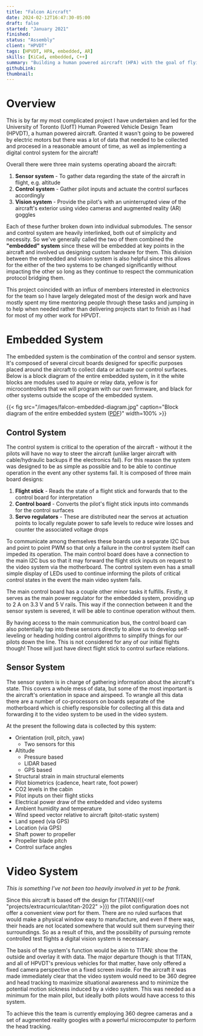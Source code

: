 ```yaml
---
title: "Falcon Aircraft"
date: 2024-02-12T16:47:30-05:00
draft: false
started: "January 2021"
finished:
status: "Assembly"
client: "HPVDT"
tags: [HPVDT, HPA, embedded, AR]
skills: [KiCad, embedded, C++]
summary: "Building a human powered aircraft (HPA) with the goal of flying a marathon's distance (42&nbsp;km) in under an hour"
githubLink:
thumbnail:
---
```


# Overview

This is by far my most complicated project I have undertaken and led for the University of Toronto (UofT) Human Powered Vehicle Design Team (HPVDT), a human powered aircraft. Granted it wasn't going to be powered by electric motors but there was a lot of data that needed to be collected and procesed in a reasonable amount of time, as well as implementing a digital control system for the aircraft!

Overall there were three main systems operating aboard the aircraft:

1. **Sensor system** - To gather data regarding the state of the aircraft in flight, e.g. altitude
2. **Control system** - Gather pilot inputs and actuate the control surfaces accordingly
3. **Vision system** - Provide the pilot's with an uninterrupted view of the aircraft's exterior using video cameras and augmented reality (AR) goggles

Each of these further broken down into individual submodules. The sensor and control system are heavily interlinked, both out of simplicity and necessity. So we've generally called the two of them combined the **"embedded" system** since these will be embedded at key points in the aircraft and involved us designing custom hardware for them. This division between the embedded and vision system is also helpful since this allows for the either of the two systems to be changed significantly without impacting the other so long as they continue to respect the communication protocol bridging them.

This project coincided with an influx of members interested in electronics for the team so I have largely delegated most of the design work and have mostly spent my time mentoring people through these tasks and jumping in to help when needed rather than delivering projects start to finish as I had for most of my other work for HPVDT.

# Embedded System

The embedded system is the combination of the control and sensor system. It's composed of several circuit boards designed for specific purposes placed around the aircraft to collect data or actuate our control surfaces. Below is a block diagram of the entire embedded system, in it the white blocks are modules used to aquire or relay data, yellow is for microcontrollers that we will program with our own firmware, and black for other systems outside the scope of the embedded system.

{{< fig src="/images/falcon-embedded-diagram.jpg" caption="Block diagram of the entire embedded system ([PDF](/pdf/falcon-embedded-diagram.pdf))" width=100% >}}

## Control System

The control system is critical to the operation of the aircraft - without it the pilots will have no way to steer the aircraft (unlike larger aircraft with cable/hydraulic backups if the electronics fail). For this reason the system was designed to be as simple as possible and to be able to continue operation in the event any other systems fail. It is composed of three main board designs:

1. **Flight stick** - Reads the state of a flight stick and forwards that to the control board for interpretation
2. **Control board** - Converts the pilot's flight stick inputs into commands for the control surfaces
3. **Servo regulators** - These are distributed near the servos at actuation points to locally regulate power to safe levels to reduce wire losses and counter the associated voltage drops

To communicate among themselves these boards use a separate I2C bus and point to point PWM so that only a failure in the control system itself can impeded its operation. The main control board does have a connection to the main I2C bus so that it may forward the flight stick inputs on request to the video system via the motherboard. The control system even has a small simple display of LEDs used to continue informing the pilots of critical control states in the event the main video system fails.

The main control board has a couple other minor tasks it fulfills. Firstly, it serves as the main power regulator for the embedded system, providing up to 2&nbsp;A on 3.3&nbsp;V and 5&nbsp;V rails. This way if the connection between it and the sensor system is severed, it will be able to continue operation without them.

By having access to the main communication bus, the control board can also potentially tap into these sensors directly to allow us to develop self-leveling or heading holding control algorithms to simplify things for our pilots down the line. This is not considered for any of our initial flights though! Those will just have direct flight stick to control surface relations.

## Sensor System

The sensor system is in charge of gathering information about the aircraft's state. This covers a whole mess of data, but some of the most important is the aircraft's orientation in space and airspeed. To wrangle all this data there are a number of co-processors on boards separate of the motherboard which is chiefly responsible for collecting all this data and forwarding it to the video system to be used in the video system.

At the present the following data is collected by this system:

- Orientation (roll, pitch, yaw)
    - Two sensors for this
- Altitude
    - Pressure based
    - LIDAR based
    - GPS based
- Structural strain in main structural elements
- Pilot biometrics (cadence, heart rate, foot power)
- CO2 levels in the cabin
- Pilot inputs on their flight sticks
- Electrical power draw of the embedded and video systems
- Ambient humidity and temperature
- Wind speed vector relative to aircraft (pitot-static system)
- Land speed (via GPS)
- Location (via GPS)
- Shaft power to propeller
- Propeller blade pitch
- Control surface angles

# Video System

*This is something I've not been too heavily involved in yet to be frank.*

Since this aircraft is based off the design for [TITAN]({{<ref "projects/extracurricular/titan-2022" >}}) the pilot configuration does not offer a convenient view port for them. There are no ruled surfaces that would make a physical window easy to manufacture, and even if there was, their heads are not located somewhere that would suit them surveying their surroundings. So as a result of this, and the possibility of pursuing remote controlled test flights a digital vision system is necessary.

The basis of the system's function would be akin to TITAN: show the outside and overlay it with data. The major departure though is that TITAN, and all of HPVDT's previous vehicles for that matter, have only offered a fixed camera perspective on a fixed screen inside. For the aircraft it was made immediately clear that the video system would need to be 360 degree and head tracking to maximize situational awareness and to minimize the potential motion sickness induced by a video system. This was needed as a minimum for the main pilot, but ideally both pilots would have access to this system.

To achieve this the team is currently employing 360 degree cameras and a set of augmented reality googles with a powerful microcomputer to perform the head tracking.
